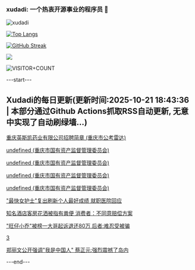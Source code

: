 ### xudadi: 一个热衷开源事业的程序员 👋

![xudadi](https://github-readme-stats-git-masterorgs-github-readme-stats-team.vercel.app/api?username=xudadi)

[![Top Langs](https://github-readme-stats.vercel.app/api/top-langs/?username=xudadi)](https://github.com/anuraghazra/github-readme-stats)

[![GitHub Streak](https://streak-stats.demolab.com?user=xudadi&locale=zh_Hans)](https://git.io/streak-stats)

![](https://raw.githubusercontent.com/xudadi/xudadi/main/assets/github-contribution-grid-snake.svg)

![VISITOR+COUNT](https://komarev.com/ghpvc/?username=xudadi&label=VISITOR+COUNT)


---start---

## Xudadi的每日更新(更新时间:2025-10-21 18:43:36 | 本部分通过Github Actions抓取RSS自动更新, 无意中实现了自动刷绿墙...)

[重庆英斯凯药业有限公司招聘简章 (重庆市公考雷达)](https://www.gongkaoleida.com/article/2656689)

[undefined (重庆市国有资产监督管理委员会)](https://dadilab.github.io/feeds/all.xml)

[undefined (重庆市国有资产监督管理委员会)](https://dadilab.github.io/feeds/all.xml)

[undefined (重庆市国有资产监督管理委员会)](https://dadilab.github.io/feeds/all.xml)

[undefined (重庆市国有资产监督管理委员会)](https://dadilab.github.io/feeds/all.xml)

["最快女护士"复出刷新个人最好成绩 就职医院回应](https://m.163.com/news/article/KCCQNIVH0512B07B.html)

[知名酒店客房花洒被指有粪便 消费者：不同意赔偿方案](https://m.163.com/news/article/KCCU4CHN055040N3.html)

["旺仔小乔"被榜一大哥起诉退还80万 后者:难忍受被骗](https://m.163.com/news/article/KCCSEPQD053469LG.html)

[3](https://m.163.com/touch/news/sub/domestic)

[郑丽文公开强调"我是中国人" 蔡正元:强烈震撼了岛内](https://m.163.com/news/article/KCCRP9RB055080L4.html)

---end---
